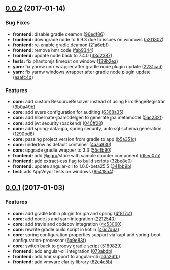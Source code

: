 <a name="0.0.2"></a>
## [0.0.2](https://github.com/shardis/shardis/compare/v0.0.1...v0.0.2) (2017-01-14)


### Bug Fixes

* **frontend:** disable gradle deamon ([96edf86](https://github.com/shardis/shardis/commit/96edf86))
* **frontend:** downgrade node to 6.9.3 due to issues on windows ([a211307](https://github.com/shardis/shardis/commit/a211307))
* **frontend:** re-enable gradle deamon ([21a6ebf](https://github.com/shardis/shardis/commit/21a6ebf))
* **frontend:** remove hmr code ([fab9344](https://github.com/shardis/shardis/commit/fab9344))
* **frontend:** update node back to 7.4.0 ([33d2387](https://github.com/shardis/shardis/commit/33d2387))
* **tests:** fix phantomjs timeout on window ([139b2ea](https://github.com/shardis/shardis/commit/139b2ea))
* **yarn:** fix yarnw unix wrapper after gradle node plugin update ([2231cad](https://github.com/shardis/shardis/commit/2231cad))
* **yarn:** fix yarnw windows wrapper after gradle node plugin update ([aaafc4d](https://github.com/shardis/shardis/commit/aaafc4d))


### Features

* **core:** add custom ResourceResolver instead of using ErrorPageRegistrar ([9b0a49b](https://github.com/shardis/shardis/commit/9b0a49b))
* **core:** add evers configuration for auditing ([6368a35](https://github.com/shardis/shardis/commit/6368a35))
* **core:** add hibernate-jpamodelgen to generate jpa metamodel ([5ac232f](https://github.com/shardis/shardis/commit/5ac232f))
* **core:** add jwt security (backend) ([040ff28](https://github.com/shardis/shardis/commit/040ff28))
* **core:** add spring-data-jpa, spring security, auto sql schema generation ([1290bd8](https://github.com/shardis/shardis/commit/1290bd8))
* **core:** passing project version from gradle to app ([b5a351d](https://github.com/shardis/shardis/commit/b5a351d))
* **core:** undertow as default container ([4aaa830](https://github.com/shardis/shardis/commit/4aaa830))
* **core:** upgrade gradle wrapper to 3.3 ([55cfb90](https://github.com/shardis/shardis/commit/55cfb90))
* **frontend:** add [@ngrx](https://github.com/ngrx)/store with sample counter component ([d5ec07a](https://github.com/shardis/shardis/commit/d5ec07a))
* **frontend:** add extract-css flag to build scripts ([32be8e0](https://github.com/shardis/shardis/commit/32be8e0))
* **frontend:** update angular-cli to 1.0.0-beta25.5 ([341bb9b](https://github.com/shardis/shardis/commit/341bb9b))
* **test:** ads AppVeyor tests on windows ([85418a4](https://github.com/shardis/shardis/commit/85418a4))



<a name="0.0.1"></a>
## [0.0.1](https://github.com/shardis/shardis/compare/46c7d6a...v0.0.1) (2017-01-03)


### Features

* **core:** add gradle kotlin plugin for jpa and spring ([4f817cf](https://github.com/shardis/shardis/commit/4f817cf))
* **core:** add node.js and yarn integration ([2212540](https://github.com/shardis/shardis/commit/2212540))
* **core:** add travis and codecov integration ([4c53060](https://github.com/shardis/shardis/commit/4c53060))
* **core:** rewrite gradle build script in kotlin ([46c7d6a](https://github.com/shardis/shardis/commit/46c7d6a))
* **core:** spring configuration properties support via kapt and spring-boot-configuration-processor ([6a9e83f](https://github.com/shardis/shardis/commit/6a9e83f))
* **core:** switch back to groovy gradle script ([5169829](https://github.com/shardis/shardis/commit/5169829))
* **frontend:** add angular-cli integration ([073abdb](https://github.com/shardis/shardis/commit/073abdb))
* **frontend:** add hmr support to angular-cli ([a3a26fb](https://github.com/shardis/shardis/commit/a3a26fb))
* **frontend:** add vmware clarity library ([62e4e5b](https://github.com/shardis/shardis/commit/62e4e5b))



